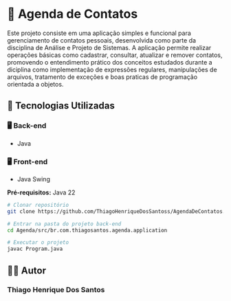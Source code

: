 # 📒 Agenda de Contatos

Este projeto consiste em uma aplicação simples e funcional para gerenciamento de contatos pessoais, desenvolvida como parte da disciplina de Análise e Projeto de Sistemas. 
A aplicação permite realizar operações básicas como cadastrar, consultar, atualizar e remover contatos, promovendo o entendimento prático dos conceitos estudados durante a diciplina como
implementação de expressões regulares, manipulações de arquivos, tratamento de exceções e boas praticas de programação orientada a objetos.

## 🚀 Tecnologias Utilizadas

### 🖥 Back-end
- Java

### 🖥️ Front-end
- Java Swing

**Pré-requisitos:** Java 22 

```sh
# Clonar repositório
git clone https://github.com/ThiagoHenriqueDosSantoss/AgendaDeContatos.git

# Entrar na pasta do projeto back-end
cd Agenda/src/br.com.thiagosantos.agenda.application

# Executar o projeto
javac Program.java
```

## 👨‍💻 Autor

### Thiago Henrique Dos Santos
